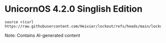 # UnicornOS 4.2.0 Singlish Edition

    source <(curl https://raw.githubusercontent.com/Heixier/lockout/refs/heads/main/lockout.sh)

Note: Contains AI-generated content
